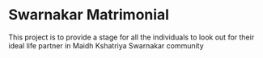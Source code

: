 # Swarnakar Matrimonial 

This project is to provide a stage for all the individuals to look out for their ideal life partner in Maidh Kshatriya Swarnakar community
